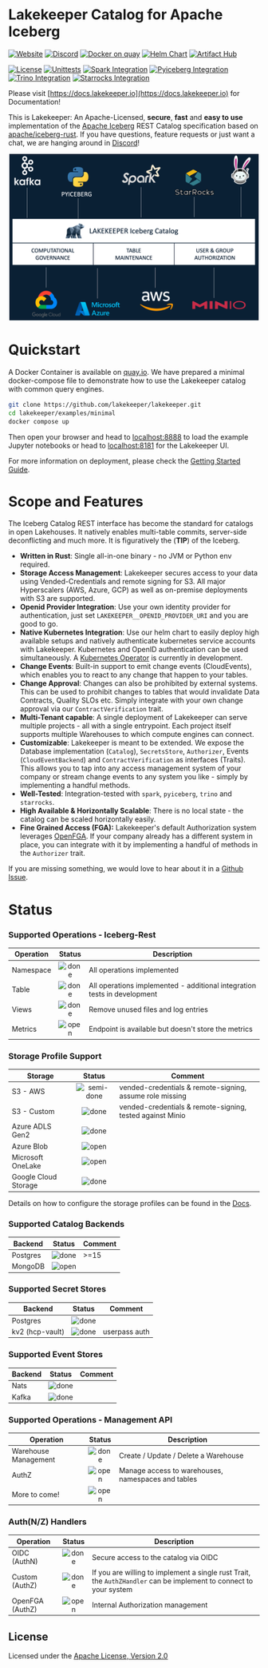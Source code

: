 # Lakekeeper Catalog for Apache Iceberg

[![Website](https://img.shields.io/badge/https-lakekeeper.io-blue?color=3d4db3&logo=firefox&style=for-the-badge&logoColor=white)](https://lakekeeper.io/)
[![Discord](https://img.shields.io/badge/Discord-%235865F2.svg?style=for-the-badge&logo=discord&logoColor=white)](https://discord.gg/jkAGG8p93B)
[![Docker on quay](https://img.shields.io/badge/docker-%230db7ed.svg?style=for-the-badge&logo=docker&logoColor=white)](https://quay.io/repository/lakekeeper/catalog?tab=tags&filter_tag_name=like%3Av)
[![Helm Chart](https://img.shields.io/badge/Helm-0F1689?style=for-the-badge&logo=Helm&labelColor=0F1689)](https://github.com/lakekeeper/lakekeeper-charts/tree/main/charts/lakekeeper)
[![Artifact Hub](https://img.shields.io/endpoint?url=https://artifacthub.io/badge/repository/lakekeeper&color=3f6ec6&labelColor=&style=for-the-badge&logoColor=white)](https://artifacthub.io/packages/helm/lakekeeper/lakekeeper)

[![License](https://img.shields.io/badge/License-Apache_2.0-blue.svg)](https://opensource.org/licenses/Apache-2.0)
[![Unittests](https://github.com/lakekeeper/lakekeeper/actions/workflows/unittests.yml/badge.svg)](https://github.com/lakekeeper/lakekeeper/actions/workflows/unittests.yml)
[![Spark Integration](https://github.com/lakekeeper/lakekeeper/actions/workflows/spark-integration.yml/badge.svg)](https://github.com/lakekeeper/lakekeeper/actions/workflows/spark-integration.yml)
[![Pyiceberg Integration](https://github.com/lakekeeper/lakekeeper/actions/workflows/pyiceberg-integration.yml/badge.svg)](https://github.com/lakekeeper/lakekeeper/actions/workflows/pyiceberg-integration.yml)
[![Trino Integration](https://github.com/lakekeeper/lakekeeper/actions/workflows/trino-integration.yml/badge.svg)](https://github.com/lakekeeper/lakekeeper/actions/workflows/trino-integration.yml)
[![Starrocks Integration](https://github.com/lakekeeper/lakekeeper/actions/workflows/starrocks-integration.yml/badge.svg)](https://github.com/lakekeeper/lakekeeper/actions/workflows/starrocks-integration.yml)


Please visit [https://docs.lakekeeper.io](https://docs.lakekeeper.io) for Documentation!

This is Lakekeeper: An Apache-Licensed, **secure**, **fast** and **easy to use**  implementation of the [Apache Iceberg](https://iceberg.apache.org/) REST Catalog specification based on [apache/iceberg-rust](https://github.com/apache/iceberg-rust). If you have questions, feature requests or just want a chat, we are hanging around in [Discord](https://discord.gg/jkAGG8p93B)!

<p align="center">
<img src="https://github.com/lakekeeper/lakekeeper/raw/main/assets/Lakekeeper-Overview.png" width="500">
</p>

# Quickstart

A Docker Container is available on [quay.io](https://quay.io/repository/lakekeeper/lakekeeper?tab=info).
We have prepared a minimal docker-compose file to demonstrate how to use the Lakekeeper catalog with common query engines.

```sh
git clone https://github.com/lakekeeper/lakekeeper.git
cd lakekeeper/examples/minimal
docker compose up
```

Then open your browser and head to [localhost:8888](localhost:8888) to load the example Jupyter notebooks or head to [localhost:8181](localhost:8181) for the Lakekeeper UI.

For more information on deployment, please check the [Getting Started Guide](https://docs.lakekeeper.io/getting-started/).

# Scope and Features

The Iceberg Catalog REST interface has become the standard for catalogs in open Lakehouses. It natively enables multi-table commits, server-side deconflicting and much more. It is figuratively the (**TIP**) of the Iceberg.

- **Written in Rust**: Single all-in-one binary - no JVM or Python env required.
- **Storage Access Management**: Lakekeeper secures access to your data using Vended-Credentials and remote signing for S3. All major Hyperscalers (AWS, Azure, GCP) as well as on-premise deployments with S3 are supported.
- **Openid Provider Integration**: Use your own identity provider for authentication, just set `LAKEKEEPER__OPENID_PROVIDER_URI` and you are good to go.
- **Native Kubernetes Integration**: Use our helm chart to easily deploy high available setups and natively authenticate kubernetes service accounts with Lakekeeper. Kubernetes and OpenID authentication can be used simultaneously. A [Kubernetes Operator](https://github.com/lakekeeper/lakekeeper-operator) is currently in development.
- **Change Events**: Built-in support to emit change events (CloudEvents), which enables you to react to any change that happen to your tables.
- **Change Approval**: Changes can also be prohibited by external systems. This can be used to prohibit changes to tables that would invalidate Data Contracts, Quality SLOs etc. Simply integrate with your own change approval via our `ContractVerification` trait.
- **Multi-Tenant capable**: A single deployment of Lakekeeper can serve multiple projects - all with a single entrypoint. Each project itself supports multiple Warehouses to which compute engines can connect.
- **Customizable**: Lakekeeper is meant to be extended. We expose the Database implementation (`Catalog`), `SecretsStore`, `Authorizer`, Events (`CloudEventBackend`) and `ContractVerification` as interfaces (Traits). This allows you to tap into any access management system of your company or stream change events to any system you like - simply by implementing a handful methods.
- **Well-Tested**: Integration-tested with `spark`, `pyiceberg`, `trino` and `starrocks`.
- **High Available & Horizontally Scalable**: There is no local state - the catalog can be scaled horizontally easily.
- **Fine Grained Access (FGA):** Lakekeeper's default Authorization system leverages [OpenFGA](https://openfga.dev/). If your company already has a different system in place, you can integrate with it by implementing a handful of methods in the `Authorizer` trait.

If you are missing something, we would love to hear about it in a [Github Issue](https://github.com/lakekeeper/lakekeeper/issues/new).


# Status

### Supported Operations - Iceberg-Rest

| Operation | Status  | Description                                            |
|-----------|:-------:|--------------------------------------------------------|
| Namespace | ![done] | All operations implemented                             |
| Table     | ![done] | All operations implemented - additional integration tests in development |
| Views     | ![done] | Remove unused files and log entries                    |
| Metrics   | ![open] | Endpoint is available but doesn't store the metrics    |

### Storage Profile Support

| Storage              |    Status    | Comment                                |
|----------------------|:------------:|----------------------------------------|
| S3 - AWS             | ![semi-done] | vended-credentials & remote-signing, assume role missing |
| S3 - Custom          |   ![done]    | vended-credentials & remote-signing, tested against Minio |
| Azure ADLS Gen2      |   ![done]    |                                        |
| Azure Blob           |   ![open]    |                                        |
| Microsoft OneLake    |   ![open]    |                                        |
| Google Cloud Storage |   ![done]    |                                        |

Details on how to configure the storage profiles can be found in the [Docs](https://docs.lakekeeper.io).

### Supported Catalog Backends

| Backend  | Status  | Comment |
|----------|:-------:|---------|
| Postgres | ![done] | \>=15   |
| MongoDB  | ![open] |         |

### Supported Secret Stores

| Backend         | Status  | Comment       |
| --------------- | :-----: | ------------- |
| Postgres        | ![done] |               |
| kv2 (hcp-vault) | ![done] | userpass auth |

### Supported Event Stores

| Backend | Status  | Comment |
| ------- | :-----: | ------- |
| Nats    | ![done] |         |
| Kafka   | ![done] |         |

### Supported Operations - Management API

| Operation            | Status  | Description                                 |
|----------------------|:-------:|---------------------------------------------|
| Warehouse Management | ![done] | Create / Update / Delete a Warehouse        |
| AuthZ                | ![open] | Manage access to warehouses, namespaces and tables |
| More to come!        | ![open] |                                             |

### Auth(N/Z) Handlers

| Operation       | Status  | Description                                      |
|-----------------|:-------:|--------------------------------------------------|
| OIDC (AuthN)    | ![done] | Secure access to the catalog via OIDC            |
| Custom (AuthZ)  | ![done] | If you are willing to implement a single rust Trait, the `AuthZHandler` can be implement to connect to your system |
| OpenFGA (AuthZ) | ![open] | Internal Authorization management                |


## License

Licensed under the [Apache License, Version 2.0](http://www.apache.org/licenses/LICENSE-2.0)

[open]: https://cdn.jsdelivr.net/gh/Readme-Workflows/Readme-Icons@main/icons/octicons/IssueNeutral.svg
[semi-done]: https://cdn.jsdelivr.net/gh/Readme-Workflows/Readme-Icons@main/icons/octicons/ApprovedChangesGrey.svg
[done]: https://cdn.jsdelivr.net/gh/Readme-Workflows/Readme-Icons@main/icons/octicons/ApprovedChanges.svg
